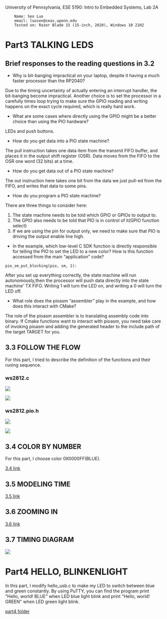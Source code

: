 University of Pennsylvania, ESE 5190: Intro to Embedded Systems, Lab 2A


        Name: Sen Luo
        email: luosen@seas.upenn.edu
        Tested on: Razer Blade 15 (15-inch, 2020), Windows 10 21H2

# Part3 TALKING LEDS

## Brief responses to the reading questions in 3.2

- Why is bit-banging impractical on your laptop, despite it having a much faster processor than the RP2040? 

Due to the timing uncertainty of actually entering an interrupt handler, the bit-banging become impractical. Another choice is to set the processor in a carefully times loop trying to make sure the GPIO reading and writing happens on the exact cycle required, which is really hard work. 

- What are some cases where directly using the GPIO might be a better choice than using the PIO hardware?  

LEDs and push buttons.

- How do you get data into a PIO state machine? 

The pull instruction takes one data item from the transmit FIFO buffer, and places it in the output shift register (OSR). Data moves from the FIFO to the OSR one word (32 bits) at a time.

- How do you get data out of a PIO state machine?

The out instruction here takes one bit from the data we just pull-ed from the FIFO, and writes that data to some pins.

- How do you program a PIO state machine? 

There are three things to consider here:
1. The state machine needs to be told which GPIO or GPIOs to output to. 
2. The GPIO also needs to be told that PIO is in control of it(GPIO function select)
3. If we are using the pin for output only, we need to make sure that PIO is driving the output enable line high. 

- In the example, which low-level C SDK function is directly responsible for telling the PIO to set the LED to a new color? How is this function accessed from the main “application” code? 

```
pio_sm_put_blocking(pio, sm, 1):
```
After you set up everything correctly, the state machine will run autonomously,then the processor will push data directly into the state machine' TX FIFO. Writing 1 will turn the LED on, and writing a 0 will turn the LED off. 

- What role does the pioasm “assembler” play in the example, and how does this interact with CMake? 

The role of the pioasm assembler is to translating assembly code into binary. If Cmake functions want to interact with pioasm, you need take care of invoking pioasm and adding the generated header to the include path of the target TARGET for you. 

## 3.3 FOLLOW THE FLOW
For this part, I tried to describe the definition of the functions and their runing sequence.
### ws2812.c
![](https://github.com/SEN316/ese5190-2022-lab2-into-the-void-star/blob/main/Lab%202%20Prob3/ws2812.c1.jpg)

![](https://github.com/SEN316/ese5190-2022-lab2-into-the-void-star/blob/main/Lab%202%20Prob3/ws2812.c2.jpg)

### ws2812.pio.h
![](https://github.com/SEN316/ese5190-2022-lab2-into-the-void-star/blob/main/Lab%202%20Prob3/ws2812.pio.h1.jpg)

![](https://github.com/SEN316/ese5190-2022-lab2-into-the-void-star/blob/main/Lab%202%20Prob3/ws2812.pio.h2.jpg)

## 3.4 COLOR BY NUMBER
For this part, I choose color 0X0000FF(BLUE).

[3.4 link](https://github.com/SEN316/ese5190-2022-lab2-into-the-void-star/blob/main/Lab%202%20Prob3/part3.4%20-%20Sheet1.pdf)
## 3.5 MODELING TIME
[3.5 link](https://github.com/SEN316/ese5190-2022-lab2-into-the-void-star/blob/main/Lab%202%20Prob3/3.5.pdf)
## 3.6 ZOOMING IN 
[3.6 link](https://github.com/SEN316/ese5190-2022-lab2-into-the-void-star/blob/main/Lab%202%20Prob3/3.6.xlsx)
## 3.7 TIMING DIAGRAM
![](https://github.com/SEN316/ese5190-2022-lab2-into-the-void-star/blob/main/Lab%202%20Prob3/3.7.jpg)

# Part4 HELLO, BLINKENLIGHT 
In this part, I modify hello_usb.c to make my LED to switch between blue and green constantly. By using PuTTY, you can find the program print "Hello, world! BLUE" when LED blue light blink and print "Hello, world! GREEN" when LED green light blink. 

[part4 folder](https://github.com/SEN316/ese5190-2022-lab2-into-the-void-star/tree/main/lab2%20prob4)
